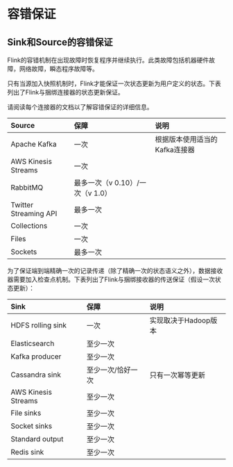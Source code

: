 # 容错保证

## Sink和Source的容错保证

Flink的容错机制在出现故障时恢复程序并继续执行。此类故障包括机器硬件故障，网络故障，瞬态程序故障等。

只有当源加入快照机制时，Flink才能保证一次状态更新为用户定义的状态。下表列出了Flink与捆绑连接器的状态更新保证。

请阅读每个连接器的文档以了解容错保证的详细信息。

| Source | 保障 | 说明 |
| :--- | :--- | :--- |
| Apache Kafka | 一次 | 根据版本使用适当的Kafka连接器 |
| AWS Kinesis Streams | 一次 |  |
| RabbitMQ | 最多一次（v 0.10）/一次（v 1.0） |  |
| Twitter Streaming API | 最多一次 |  |
| Collections | 一次 |  |
| Files | 一次 |  |
| Sockets | 最多一次 |  |

为了保证端到端精确一次的记录传递（除了精确一次的状态语义之外），数据接收器需要加入检查点机制。下表列出了Flink与捆绑接收器的传送保证（假设一次状态更新）：

| Sink | 保障 | 说明 |
| :--- | :--- | :--- |
| HDFS rolling sink | 一次 | 实现取决于Hadoop版本 |
| Elasticsearch | 至少一次 |  |
| Kafka producer | 至少一次 |  |
| Cassandra sink | 至少一次/恰好一次 | 只有一次幂等更新 |
| AWS Kinesis Streams | 至少一次 |  |
| File sinks | 至少一次 |  |
| Socket sinks | 至少一次 |  |
| Standard output | 至少一次 |  |
| Redis sink | 至少一次 |  |

